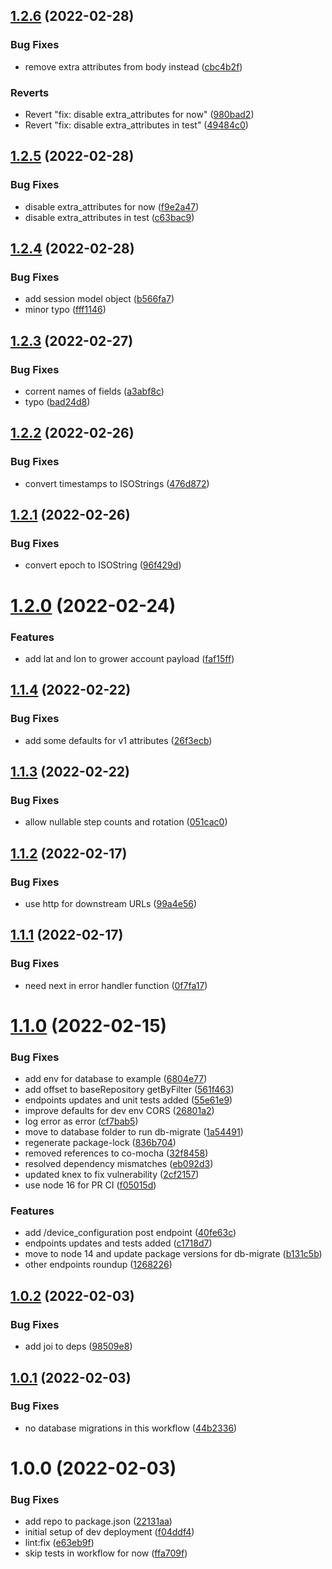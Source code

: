 ## [1.2.6](https://github.com/Greenstand/bulk-pack-transformer-v2/compare/v1.2.5...v1.2.6) (2022-02-28)


### Bug Fixes

* remove extra attributes from body instead ([cbc4b2f](https://github.com/Greenstand/bulk-pack-transformer-v2/commit/cbc4b2f9879d9ddc192bb69f41d718c232644c7e))


### Reverts

* Revert "fix: disable extra_attributes for now" ([980bad2](https://github.com/Greenstand/bulk-pack-transformer-v2/commit/980bad2af4575088c851c0df98a395999590d0ee))
* Revert "fix: disable extra_attributes in test" ([49484c0](https://github.com/Greenstand/bulk-pack-transformer-v2/commit/49484c098d9d15bb5430f8c61b28edb123184ac4))

## [1.2.5](https://github.com/Greenstand/bulk-pack-transformer-v2/compare/v1.2.4...v1.2.5) (2022-02-28)


### Bug Fixes

* disable extra_attributes for now ([f9e2a47](https://github.com/Greenstand/bulk-pack-transformer-v2/commit/f9e2a475cd75cd1b532a28ab5bc7c6215f3bfa98))
* disable extra_attributes in test ([c63bac9](https://github.com/Greenstand/bulk-pack-transformer-v2/commit/c63bac91182e7ba5ae491da66a883af8e5970696))

## [1.2.4](https://github.com/Greenstand/bulk-pack-transformer-v2/compare/v1.2.3...v1.2.4) (2022-02-28)


### Bug Fixes

* add session model object ([b566fa7](https://github.com/Greenstand/bulk-pack-transformer-v2/commit/b566fa7651fea86cb66d501c7859bd40cc99695b))
* minor typo ([fff1146](https://github.com/Greenstand/bulk-pack-transformer-v2/commit/fff11462557cc6759f0c9430745cc975087592f5))

## [1.2.3](https://github.com/Greenstand/bulk-pack-transformer-v2/compare/v1.2.2...v1.2.3) (2022-02-27)


### Bug Fixes

* corrent names of fields ([a3abf8c](https://github.com/Greenstand/bulk-pack-transformer-v2/commit/a3abf8c693b323a2a21bbfbb82715796ebd83010))
* typo ([bad24d8](https://github.com/Greenstand/bulk-pack-transformer-v2/commit/bad24d8598d1fab8fbf68a269547beae14e4a0b4))

## [1.2.2](https://github.com/Greenstand/bulk-pack-transformer-v2/compare/v1.2.1...v1.2.2) (2022-02-26)


### Bug Fixes

* convert timestamps to ISOStrings ([476d872](https://github.com/Greenstand/bulk-pack-transformer-v2/commit/476d872e0a2030569f944c770db104101e554514))

## [1.2.1](https://github.com/Greenstand/bulk-pack-transformer-v2/compare/v1.2.0...v1.2.1) (2022-02-26)


### Bug Fixes

* convert epoch to ISOString ([96f429d](https://github.com/Greenstand/bulk-pack-transformer-v2/commit/96f429d621f13c505953fb0953b15dbe2f8afcdd))

# [1.2.0](https://github.com/Greenstand/bulk-pack-transformer-v2/compare/v1.1.4...v1.2.0) (2022-02-24)


### Features

* add lat and lon to grower account payload ([faf15ff](https://github.com/Greenstand/bulk-pack-transformer-v2/commit/faf15fff9e2410a861b6047da31e7d190ab8fecf))

## [1.1.4](https://github.com/Greenstand/bulk-pack-transformer-v2/compare/v1.1.3...v1.1.4) (2022-02-22)


### Bug Fixes

* add some defaults for v1 attributes ([26f3ecb](https://github.com/Greenstand/bulk-pack-transformer-v2/commit/26f3ecb59eb0ece181c12df653e5f8e69c216e71))

## [1.1.3](https://github.com/Greenstand/bulk-pack-transformer-v2/compare/v1.1.2...v1.1.3) (2022-02-22)


### Bug Fixes

* allow nullable step counts and rotation ([051cac0](https://github.com/Greenstand/bulk-pack-transformer-v2/commit/051cac07bf27b993132f7c02b8fcd33f24ffae5f))

## [1.1.2](https://github.com/Greenstand/bulk-pack-transformer-v2/compare/v1.1.1...v1.1.2) (2022-02-17)


### Bug Fixes

* use http for downstream URLs ([99a4e56](https://github.com/Greenstand/bulk-pack-transformer-v2/commit/99a4e56c39cd65f9b73dd21fb0d1c1cd8510db1c))

## [1.1.1](https://github.com/Greenstand/bulk-pack-transformer-v2/compare/v1.1.0...v1.1.1) (2022-02-17)


### Bug Fixes

* need next in error handler function ([0f7fa17](https://github.com/Greenstand/bulk-pack-transformer-v2/commit/0f7fa17fcc4fc898a74d91b9a1926330973f3bc5))

# [1.1.0](https://github.com/Greenstand/bulk-pack-transformer-v2/compare/v1.0.2...v1.1.0) (2022-02-15)


### Bug Fixes

* add env for database to example ([6804e77](https://github.com/Greenstand/bulk-pack-transformer-v2/commit/6804e77efd3b464a92559db59bd08925f478fd5c))
* add offset to baseRepository getByFilter ([561f463](https://github.com/Greenstand/bulk-pack-transformer-v2/commit/561f463598abc516c7975ab4da21ea3bbe806d9f))
* endpoints updates and unit tests added ([55e61e9](https://github.com/Greenstand/bulk-pack-transformer-v2/commit/55e61e9150d4b3caf1f25391933d73da848ffeb5))
* improve defaults for dev env CORS ([26801a2](https://github.com/Greenstand/bulk-pack-transformer-v2/commit/26801a220e0dc6d2557636014301123e8af15e89))
* log error as error ([cf7bab5](https://github.com/Greenstand/bulk-pack-transformer-v2/commit/cf7bab5cc7f50a4c54750c1073d45b5f301d15ff))
* move to database folder to run db-migrate ([1a54491](https://github.com/Greenstand/bulk-pack-transformer-v2/commit/1a544915b7fbfc250a090a0b48f5ab91e4ef0bca))
* regenerate package-lock ([836b704](https://github.com/Greenstand/bulk-pack-transformer-v2/commit/836b704c39a2b188ebc17980956ce58df37524a3))
* removed references to co-mocha ([32f8458](https://github.com/Greenstand/bulk-pack-transformer-v2/commit/32f845870ee5262eb426099ef71c2300e2592245))
* resolved dependency mismatches ([eb092d3](https://github.com/Greenstand/bulk-pack-transformer-v2/commit/eb092d3431029cb9983736de2d9a36ecca2a693c))
* updated knex to fix vulnerability ([2cf2157](https://github.com/Greenstand/bulk-pack-transformer-v2/commit/2cf215742a434f292911e9a4e712a7dc1304fd73))
* use node 16 for PR CI ([f05015d](https://github.com/Greenstand/bulk-pack-transformer-v2/commit/f05015d07951fc6dbf9d27417b314c228504bed8))


### Features

* add /device_configuration post endpoint ([40fe63c](https://github.com/Greenstand/bulk-pack-transformer-v2/commit/40fe63c4dec6f676cea6a97eb0fd1faec682d826))
* endpoints updates and tests added ([c1718d7](https://github.com/Greenstand/bulk-pack-transformer-v2/commit/c1718d752725240a48a46fc0e6a26cdbd1592ce7))
* move to node 14 and update package versions for db-migrate ([b131c5b](https://github.com/Greenstand/bulk-pack-transformer-v2/commit/b131c5ba94508ef0ec757bfbc1730624e84597fc))
* other endpoints roundup ([1268226](https://github.com/Greenstand/bulk-pack-transformer-v2/commit/1268226237d2b63316ebf0b1b7ef43ebe19a4f2d))

## [1.0.2](https://github.com/Greenstand/bulk-pack-transformer-v2/compare/v1.0.1...v1.0.2) (2022-02-03)


### Bug Fixes

* add joi to deps ([98509e8](https://github.com/Greenstand/bulk-pack-transformer-v2/commit/98509e892144916b1f79fdb87a923c1b7510ed5d))

## [1.0.1](https://github.com/Greenstand/bulk-pack-transformer-v2/compare/v1.0.0...v1.0.1) (2022-02-03)


### Bug Fixes

* no database migrations in this workflow ([44b2336](https://github.com/Greenstand/bulk-pack-transformer-v2/commit/44b233603adb5e5ca55ffe8b80177bc0d0f949e7))

# 1.0.0 (2022-02-03)


### Bug Fixes

* add repo to package.json ([22131aa](https://github.com/Greenstand/bulk-pack-transformer-v2/commit/22131aa9605b61a21c4636d18be154c62dcf4f40))
* initial setup of dev deployment ([f04ddf4](https://github.com/Greenstand/bulk-pack-transformer-v2/commit/f04ddf45b5871ce1c1931446c4fee33fd31a613a))
* lint:fix ([e63eb9f](https://github.com/Greenstand/bulk-pack-transformer-v2/commit/e63eb9fca2376dedffe241567c2d6e6331e9e1f7))
* skip tests in workflow for now ([ffa709f](https://github.com/Greenstand/bulk-pack-transformer-v2/commit/ffa709fdc93d337f1d688ac63239af4da8273be6))
